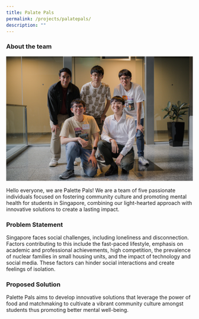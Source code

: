 ```yaml
---
title: Palate Pals
permalink: /projects/palatepals/
description: ""
---
```

### About the team
![](/images/palate%20pals.jpg)

Hello everyone, we are Palette Pals! We are a team of five passionate individuals focused on fostering community culture and promoting mental health for students in Singapore, combining our light-hearted approach with innovative solutions to create a lasting impact.


### Problem Statement
Singapore faces social challenges, including loneliness and disconnection. Factors contributing to this include the fast-paced lifestyle, emphasis on academic and professional achievements, high competition, the prevalence of nuclear families in small housing units, and the impact of technology and social media. These factors can hinder social interactions and create feelings of isolation.

### Proposed Solution
Palette Pals aims to develop innovative solutions that leverage the power of food and matchmaking to cultivate a vibrant community culture amongst students thus promoting better mental well-being.